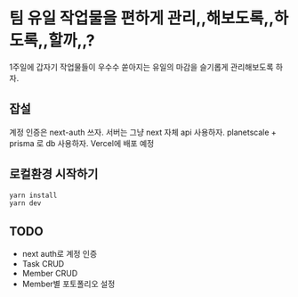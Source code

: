 # 팀 유일 작업물을 편하게 관리,,해보도록,,하도록,,할까,,?

1주일에 갑자기 작업물들이 우수수 쏟아지는 유일의 마감을 슬기롭게 관리해보도록 하자.

## 잡설

계정 인증은 next-auth 쓰자.
서버는 그냥 next 자체 api 사용하자.
planetscale + prisma 로 db 사용하자.
Vercel에 배포 예정

## 로컬환경 시작하기

```bash
yarn install
yarn dev
```

## TODO
- next auth로 계정 인증
- Task CRUD
- Member CRUD
- Member별 포토폴리오 설정
